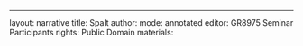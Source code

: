 ---
layout: narrative
title: Spalt
author:
mode: annotated
editor: GR8975 Seminar Participants
rights: Public Domain
materials: 